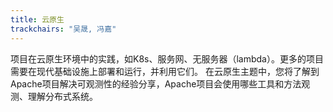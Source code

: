 ```yaml
---
title: 云原生
trackchairs: "吴晟, 冯嘉"
---
```


项目在云原生环境中的实践，如K8s、服务网、无服务器（lambda）。更多的项目需要在现代基础设施上部署和运行，并利用它们。
在云原生主题中，您将了解到Apache项目解决可观测性的经验分享，Apache项目会使用哪些工具和方法观测、理解分布式系统。
